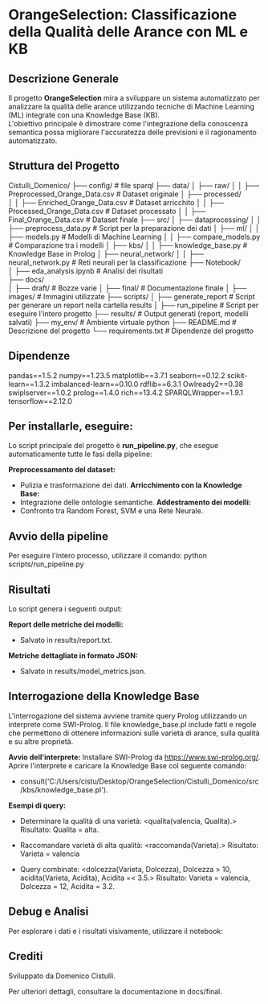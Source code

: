 # OrangeSelection: Classificazione della Qualità delle Arance con ML e KB

## Descrizione Generale
Il progetto **OrangeSelection** mira a sviluppare un sistema automatizzato per analizzare la qualità delle arance utilizzando tecniche di Machine Learning (ML) integrate con una Knowledge Base (KB).  
L'obiettivo principale è dimostrare come l'integrazione della conoscenza semantica possa migliorare l'accuratezza delle previsioni e il ragionamento automatizzato.

## Struttura del Progetto

Cistulli_Domenico/
├── config/                                         # file sparql
├── data/
│   ├── raw/
│   │   ├── Preprocessed_Orange_Data.csv            # Dataset originale
│   ├── processed/                             
│   │   ├── Enriched_Orange_Data.csv                # Dataset arricchito
│   │   ├── Processed_Orange_Data.csv               # Dataset processato
│   │   ├── Final_Orange_Data.csv                   # Dataset finale
├── src/
│   ├── dataprocessing/
│   │   ├── preprocess_data.py                      # Script per la preparazione dei dati
│   ├── ml/
│   │   ├── models.py                               # Modelli di Machine Learning
│   │   ├── compare_models.py                       # Comparazione tra i modelli
│   ├── kbs/
│   │   ├── knowledge_base.py                       # Knowledge Base in Prolog
│   ├── neural_network/
│   │   ├── neural_network.py                       # Reti neurali per la classificazione
├── Notebook/                          
│   ├── eda_analysis.ipynb                          # Analisi dei risultati             
├── docs/                   
│   ├── draft/                                      # Bozze varie
│   ├── final/                                      # Documentazione finale
│   ├── images/                                     # Immagini utilizzate
├── scripts/ 
│   ├── generate_report                             # Script per generare un report nella cartella results 
│   ├── run_pipeline                                # Script per eseguire l'intero progetto
├── results/                                        # Output generati (report, modelli salvati)
├── my_env/                                         # Ambiente virtuale python
├── README.md                                       # Descrizione del progetto
└── requirements.txt                                # Dipendenze del progetto

## Dipendenze

pandas==1.5.2
numpy==1.23.5
matplotlib==3.7.1
seaborn==0.12.2
scikit-learn==1.3.2
imbalanced-learn==0.10.0
rdflib==6.3.1
Owlready2==0.38
swiplserver==1.0.2
prolog==1.4.0
rich==13.4.2
SPARQLWrapper==1.9.1
tensorflow==2.12.0

## Per installarle, eseguire:
Lo script principale del progetto è **run_pipeline.py**, che esegue automaticamente tutte le fasi della pipeline:

**Preprocessamento del dataset:**
- Pulizia e trasformazione dei dati.
**Arricchimento con la Knowledge Base:**
- Integrazione delle ontologie semantiche.
**Addestramento dei modelli:**
- Confronto tra Random Forest, SVM e una Rete Neurale.

## Avvio della pipeline
Per eseguire l'intero processo, utilizzare il comando:
python scripts/run_pipeline.py

## Risultati
Lo script genera i seguenti output:

**Report delle metriche dei modelli:**
- Salvato in results/report.txt.

**Metriche dettagliate in formato JSON:**
- Salvato in results/model_metrics.json.

## Interrogazione della Knowledge Base
L'interrogazione del sistema avviene tramite query Prolog utilizzando un interprete come SWI-Prolog. Il file knowledge_base.pl include fatti e regole che permettono di ottenere informazioni sulle varietà di arance, sulla qualità e su altre proprietà.

**Avvio dell'interprete:**
Installare SWI-Prolog da https://www.swi-prolog.org/.
Aprire l'interprete e caricare la Knowledge Base col seguente comando:
- consult('C:/Users/cistu/Desktop/OrangeSelection/Cistulli_Domenico/src/kbs/knowledge_base.pl').

**Esempi di query:**
- Determinare la qualità di una varietà:
    <qualita(valencia, Qualita).>
    Risultato: Qualita = alta.

- Raccomandare varietà di alta qualità:
    <raccomanda(Varieta).>
    Risultato: Varieta = valencia

- Query combinate:
    <dolcezza(Varieta, Dolcezza), Dolcezza > 10, acidita(Varieta, Acidita), Acidita =< 3.5.>
    Risultato: Varieta = valencia, Dolcezza = 12, Acidita = 3.2.
    
## Debug e Analisi
Per esplorare i dati e i risultati visivamente, utilizzare il notebook:

## Crediti
Sviluppato da Domenico Cistulli.

Per ulteriori dettagli, consultare la documentazione in docs/final.